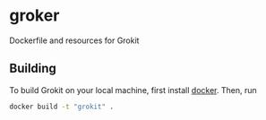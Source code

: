 # groker
Dockerfile and resources for Grokit

## Building

To build Grokit on your local machine, first install [docker](https://www.docker.com/). Then, run 

```bash
docker build -t "grokit" .
```
